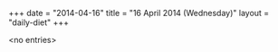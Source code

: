 +++
date = "2014-04-16"
title = "16 April 2014 (Wednesday)"
layout = "daily-diet"
+++

<p>&lt;no entries&gt;</p>